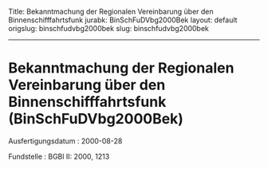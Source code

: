 Title: Bekanntmachung der Regionalen Vereinbarung über den Binnenschifffahrtsfunk
jurabk: BinSchFuDVbg2000Bek
layout: default
origslug: binschfudvbg2000bek
slug: binschfudvbg2000bek

---

# Bekanntmachung der Regionalen Vereinbarung über den Binnenschifffahrtsfunk (BinSchFuDVbg2000Bek)

Ausfertigungsdatum
:   2000-08-28

Fundstelle
:   BGBl II: 2000, 1213

